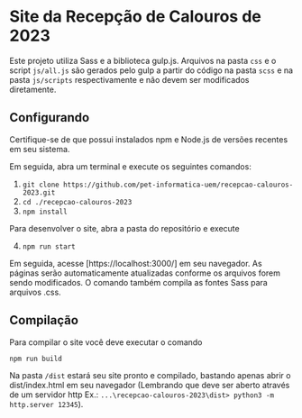 # Site da Recepção de Calouros de 2023

Este projeto utiliza Sass e a biblioteca gulp.js. Arquivos na pasta `css` e o script `js/all.js` são gerados pelo gulp a partir do código na pasta `scss` e na pasta `js/scripts` respectivamente e não devem ser modificados diretamente.

## Configurando

Certifique-se de que possui instalados npm e Node.js de versões recentes em seu sistema.

Em seguida, abra um terminal e execute os seguintes comandos:

1. `git clone https://github.com/pet-informatica-uem/recepcao-calouros-2023.git`
2. `cd ./recepcao-calouros-2023`
3. `npm install`

Para desenvolver o site, abra a pasta do repositório e execute

4. `npm run start`

Em seguida, acesse [https://localhost:3000/] em seu navegador. As páginas serão automaticamente atualizadas conforme os arquivos forem sendo modificados. O comando também compila as fontes Sass para arquivos .css.

## Compilação

Para compilar o site você deve executar o comando

`npm run build`

Na pasta `/dist` estará seu site pronto e compilado, bastando apenas abrir o dist/index.html em seu navegador (Lembrando que deve ser aberto através de um servidor http Ex.: `...\recepcao-calouros-2023\dist> python3 -m http.server 12345`).